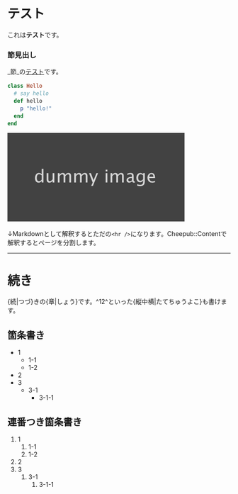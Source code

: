 # テスト

これは**テスト**です。

### 節見出し

_節_の[テスト](https://example.jp/)です。

```ruby
class Hello
  # say hello
  def hello
    p "hello!"
  end
end
```

![img](img/dummy.png)

↓Markdownとして解釈するとただの`<hr />`になります。Cheepub::Contentで解釈するとページを分割します。

------

# 続き

{続|つづ}きの{章|しょう}です。^12^といった{縦中横|たてちゅうよこ}も書けます。

## 箇条書き

* 1
    * 1-1
    * 1-2
* 2
* 3
    * 3-1
        * 3-1-1

## 連番つき箇条書き

1. 1
    1. 1-1
    2. 1-2
2. 2
3. 3
    1. 3-1
        1. 3-1-1
